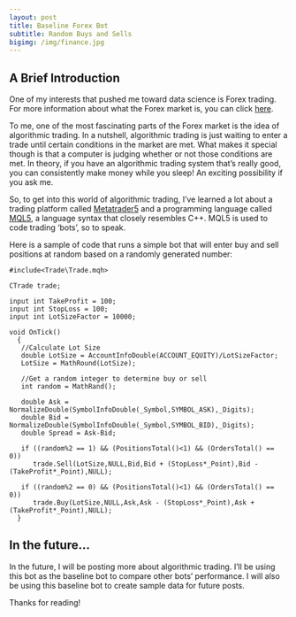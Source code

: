 ```yaml
---
layout: post
title: Baseline Forex Bot
subtitle: Random Buys and Sells
bigimg: /img/finance.jpg
---
```


## A Brief Introduction

One of my interests that pushed me toward data science is Forex trading. For more information about what the Forex market is, you can click [here](https://www.investopedia.com/articles/forex/11/why-trade-forex.asp).

To me, one of the most fascinating parts of the Forex market is the idea of algorithmic trading. In a nutshell, algorithmic trading is just waiting to enter a trade until certain conditions in the market are met. What makes it special though is that a computer is judging whether or not those conditions are met. In theory, if you have an algorithmic trading system that’s really good, you can consistently make money while you sleep! An exciting possibility if you ask me.

So, to get into this world of algorithmic trading, I’ve learned a lot about a trading platform called [Metatrader5](https://www.metatrader5.com/) and a programming language called [MQL5](https://www.mql5.com/), a language syntax that closely resembles C++. MQL5 is used to code trading ‘bots’, so to speak. 

Here is a sample of code that runs a simple bot that will enter buy and sell positions at random based on a randomly generated number:

```
#include<Trade\Trade.mqh>

CTrade trade;

input int TakeProfit = 100;
input int StopLoss = 100;
input int LotSizeFactor = 10000;

void OnTick()
  {
   //Calculate Lot Size
   double LotSize = AccountInfoDouble(ACCOUNT_EQUITY)/LotSizeFactor;
   LotSize = MathRound(LotSize);
    
   //Get a random integer to determine buy or sell   
   int random = MathRand();
   
   double Ask = NormalizeDouble(SymbolInfoDouble(_Symbol,SYMBOL_ASK),_Digits);
   double Bid = NormalizeDouble(SymbolInfoDouble(_Symbol,SYMBOL_BID),_Digits);
   double Spread = Ask-Bid;
 
   if ((random%2 == 1) && (PositionsTotal()<1) && (OrdersTotal() == 0))
      trade.Sell(LotSize,NULL,Bid,Bid + (StopLoss*_Point),Bid - (TakeProfit*_Point),NULL);
     
   if ((random%2 == 0) && (PositionsTotal()<1) && (OrdersTotal() == 0))
      trade.Buy(LotSize,NULL,Ask,Ask - (StopLoss*_Point),Ask + (TakeProfit*_Point),NULL);
  }

```
## In the future…

In the future, I will be posting more about algorithmic trading. I’ll be using this bot as the baseline bot to compare other bots’ performance. I will also be using this baseline bot to create sample data for future posts. 

Thanks for reading!
